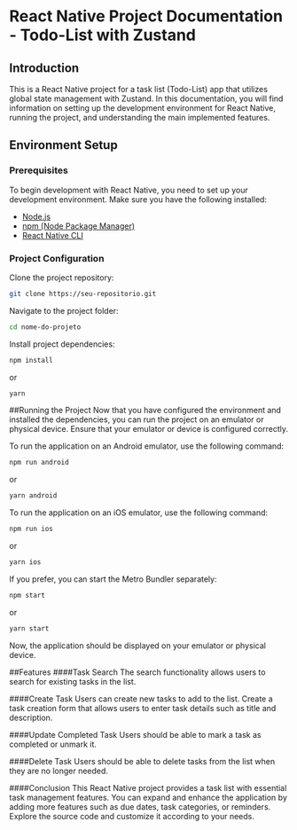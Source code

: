 # React Native Project Documentation - Todo-List with Zustand

## Introduction
This is a React Native project for a task list (Todo-List) app that utilizes global state management with Zustand. In this documentation, you will find information on setting up the development environment for React Native, running the project, and understanding the main implemented features.

## Environment Setup
### Prerequisites
To begin development with React Native, you need to set up your development environment. Make sure you have the following installed:

- [Node.js](https://nodejs.org/en)
- [npm (Node Package Manager)](https://www.npmjs.com/)
- [React Native CLI](https://reactnative.dev/docs/environment-setup)

### Project Configuration
Clone the project repository:

```bash
git clone https://seu-repositorio.git
```


Navigate to the project folder:

```bash
cd nome-do-projeto
```

Install project dependencies:

```bash
npm install
```

or

```bash
yarn
```

##Running the Project
Now that you have configured the environment and installed the dependencies, you can run the project on an emulator or physical device. Ensure that your emulator or device is configured correctly.

To run the application on an Android emulator, use the following command:

```bash
npm run android
```

or 

```bash
yarn android
```

To run the application on an iOS emulator, use the following command:

```bash
npm run ios
```
or
```bash
yarn ios
```

If you prefer, you can start the Metro Bundler separately:

```bash
npm start
```
or

```bash
yarn start
```

Now, the application should be displayed on your emulator or physical device.

##Features
####Task Search
The search functionality allows users to search for existing tasks in the list.

####Create Task
Users can create new tasks to add to the list. Create a task creation form that allows users to enter task details such as title and description.

####Update Completed Task
Users should be able to mark a task as completed or unmark it.

####Delete Task
Users should be able to delete tasks from the list when they are no longer needed.

####Conclusion
This React Native project provides a task list with essential task management features. You can expand and enhance the application by adding more features such as due dates, task categories, or reminders. Explore the source code and customize it according to your needs.
